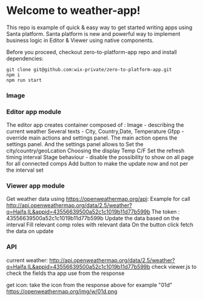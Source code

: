 # Welcome to weather-app!

This repo is example of quick & easy way to get started writing apps using Santa platform. Santa platform is new and powerful way to implement business logic in Editor & Viewer using native components.

Before you proceed, checkout zero-to-platform-app repo and install dependencies:

```
git clone git@github.com:wix-private/zero-to-platform-app.git
npm i
npm run start
```

### Image

### Editor app module

The editor app creates container composed of :
Image - describing the current weather
Several texts - City, Country,Date, Temperature
Gfpp - override main actions and settings panel. The main action opens the settings panel. And the settings panel allows to
Set the city/country/geoLcation
Choosing the display Temp C/F
Set the refresh timing interval
Stage behaviour - disable the possibility to show on all page for all connected comps
Add button to make the update now and not per the interval set

### Viewer app module

Get weather data using 
https://openweathermap.org/api: 
Example for call
http://api.openweathermap.org/data/2.5/weather?q=Haifa,IL&appid=43556639500a52c1c1019b11d77b599b
The token : 43556639500a52c1c1019b11d77b599b
Update the data based on the interval
Fill relevant comp roles with relevant data
On the button click fetch the data on update 


### API
current weather: http://api.openweathermap.org/data/2.5/weather?q=Haifa,IL&appid=43556639500a52c1c1019b11d77b599b
check viewer.js to check the fields tha app use from the response

get icon: take the icon from the response above for example "01d"
https://openweathermap.org/img/w/01d.png
